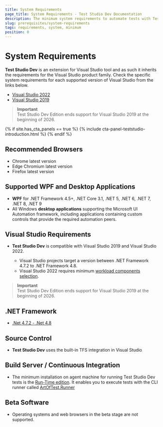 ```yaml
---
title: System Requirements
page_title: System Requirements - Test Studio Dev Documentation
description: The minimum system requirements to automate tests with Test Studio Dev. 
slug: prerequisites/system-requirements
tags: requirements, system, minimum
position: 0
---
```

# System Requirements

__Test Studio Dev__ is an extension for Visual Studio tool and as such it inherits the requirements for the Visual Studio product family. Check the specific system requirements for each supported version of Visual Studio from the links below.

- <a href="https://docs.microsoft.com/en-us/visualstudio/releases/2022/system-requirements" target="_blank">Visual Studio 2022</a>
- <a href="https://docs.microsoft.com/en-us/visualstudio/releases/2019/system-requirements" target="_blank">Visual Studio 2019</a>

> **Important** 
><br>
> Test Studio Dev Edition ends support for Visual Studio 2019 at the beginning of 2026.

{% if site.has_cta_panels == true %}
{% include cta-panel-teststudio-introduction.html %}
{% endif %}


## Recommended Browsers

* Chrome latest version
* Edge Chromium latest version
* Firefox latest version

## Supported WPF and Desktop Applications 

* __WPF__ for .NET Framework 4.5+, .NET Core 3.1, .NET 5, .NET 6, .NET 7, .NET 8, .NET 9
* All Windows __desktop applications__ supporting the Microsoft UI Automation framework, including applications containing custom controls that provide the required automation peers.

## Visual Studio Requirements

* **Test Studio Dev** is compatible with Visual Studio 2019 and Visual Studio 2022.

    * Visual Studio projects target a version between .NET Framework 4.7.2 to .NET Framework 4.8.
    * Visual Studio 2022 requires minimum <a href="/advanced-topics/installation/vs-2022-compatibility" target="_blank">workload components selection</a>.

> **Important** 
><br>
> Test Studio Dev Edition ends support for Visual Studio 2019 at the beginning of 2026. 

## .NET Framework

* <a href="https://www.microsoft.com/en-us/download/details.aspx?id=42642" target="_blank">.Net 4.7.2 - .Net 4.8</a> 

## Source Control

* __Test Studio Dev__ uses the built-in TFS integration in Visual Studio  

## Build Server / Continuous Integration

* The minimum installation on agent machine for running Test Studio Dev tests is the <a href="http://www.telerik.com/purchase/teststudio" target="_blank">Run-Time edition</a>. It enables you to execute tests with the CLI runner called <a href="/features/cli-runner" target="_blank">ArtOfTest.Runner</a>

## Beta Software

* Operating systems and web browsers in the beta stage are not supported.
